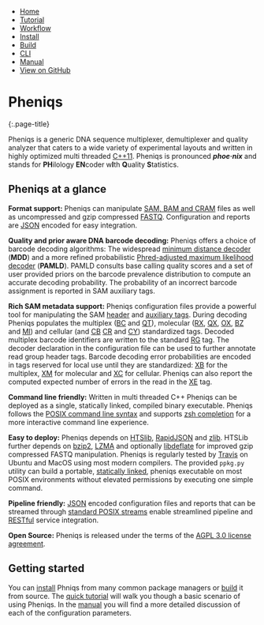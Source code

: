 <!--
    Pheniqs : PHilology ENcoder wIth Quality Statistics
    Copyright (C) 2018  Lior Galanti
    NYU Center for Genetics and System Biology

    Author: Lior Galanti <lior.galanti@nyu.edu>

    This program is free software: you can redistribute it and/or modify
    it under the terms of the GNU Affero General Public License as
    published by the Free Software Foundation, either version 3 of the
    License, or (at your option) any later version.

    This program is distributed in the hope that it will be useful,
    but WITHOUT ANY WARRANTY; without even the implied warranty of
    MERCHANTABILITY or FITNESS FOR A PARTICULAR PURPOSE.  See the
    GNU Affero General Public License for more details.

    You should have received a copy of the GNU Affero General Public License
    along with this program.  If not, see <http://www.gnu.org/licenses/>.
-->

<section id="navigation">
    <ul>
        <li><a class="active"   href="/pheniqs/2.0/">Home</a></li>
        <li><a                  href="/pheniqs/2.0/tutorial.html">Tutorial</a></li>
        <li><a                  href="/pheniqs/2.0/workflow.html">Workflow</a></li>
        <li><a                  href="/pheniqs/2.0/install.html">Install</a></li>
        <li><a                  href="/pheniqs/2.0/build.html">Build</a></li>
        <li><a                  href="/pheniqs/2.0/cli.html">CLI</a></li>
        <li><a                  href="/pheniqs/2.0/manual.html">Manual</a></li>
        <li><a class="github"   href="http://github.com/biosails/pheniqs">View on GitHub</a></li>
    </ul>
    <div class="clear" />
</section>

# Pheniqs
{:.page-title}

Pheniqs is a generic DNA sequence multiplexer, demultiplexer and quality analyzer that caters to a wide variety of experimental layouts and written in highly optimized multi threaded [C++11](https://en.wikipedia.org/wiki/C%2B%2B11). Pheniqs is pronounced  ***phoe·nix*** and stands for **PH**ilology **EN**coder w**I**th **Q**uality **S**tatistics.

## Pheniqs at a glance

**Format support:**
Pheniqs can manipulate [SAM, BAM and CRAM](glossary.html#htslib) files as well as uncompressed and gzip compressed [FASTQ](glossary.html#fastq). Configuration and reports are [JSON](https://en.wikipedia.org/wiki/JSON) encoded for easy integration.

**Quality and prior aware DNA barcode decoding:**
Pheniqs offers a choice of barcode decoding algorithms: The widespread [minimum distance decoder](glossary.html#minimum_distance_decoding) (**MDD**) and a more refined probabilistic [Phred-adjusted maximum likelihood decoder](glossary.html#phred_adjusted_maximum_likelihood_decoding) (**PAMLD**). PAMLD consults base calling quality scores and a set of user provided priors on the barcode prevalence distribution to compute an accurate decoding probability. The probability of an incorrect barcode assignment is reported in SAM auxiliary tags.

**Rich SAM metadata support:**
Pheniqs configuration files provide a powerful tool for manipulating the SAM [header](https://samtools.github.io/hts-specs/SAMv1.pdf) and [auxiliary tags](https://samtools.github.io/hts-specs/SAMtags.pdf). During decoding Pheniqs populates the multiplex ([BC](glossary.html#bc_auxiliary_tag) and [QT](glossary.html#qt_auxiliary_tag)), molecular ([RX](glossary.html#rx_auxiliary_tag), [QX](glossary.html#qx_auxiliary_tag), [OX](glossary.html#ox_auxiliary_tag), [BZ](glossary.html#bz_auxiliary_tag) and [MI](glossary.html#mi_auxiliary_tag)) and cellular (and [CB](glossary.html#cb_auxiliary_tag)
[CR](glossary.html#cr_auxiliary_tag) and [CY](glossary.html#cr_auxiliary_tag)) standardized tags. Decoded multiplex barcode identifiers are written to the standard [RG](glossary.html#rg_auxiliary_tag) tag. The decoder declaration in the configuration file can be used to further annotate read group header tags. Barcode decoding error probabilities are encoded in tags reserved for local use until they are standardized: [XB](glossary.html#xb_auxiliary_tag) for the multiplex, [XM](glossary.html#xm_auxiliary_tag) for molecular and [XC](glossary.html#xc_auxiliary_tag) for cellular. Pheniqs can also report the computed expected number of errors in the read in the [XE](glossary.html#xe_auxiliary_tag) tag.

**Command line friendly:** Written in multi threaded C++ Pheniqs can be deployed as a single, statically linked, compiled binary executable. Pheniqs follows the [POSIX command line syntax](https://www.gnu.org/software/libc/manual/html_node/Argument-Syntax.html) and supports [zsh completion](https://en.wikipedia.org/wiki/Command-line_completion) for a more interactive command line experience.

**Easy to deploy:** Pheniqs depends on [HTSlib](http://www.htslib.org), [RapidJSON](http://rapidjson.org) and [zlib](https://zlib.net). HTSLib further depends on [bzip2](http://www.bzip.org), [LZMA](https://tukaani.org/xz) and optionally [libdeflate](https://github.com/ebiggers/libdeflate) for improved gzip compressed FASTQ manipulation. Pheniqs is regularly tested by [Travis](https://travis-ci.org/biosails/pheniqs) on Ubuntu and MacOS using most modern compilers. The provided `ppkg.py` utility can build a portable, [statically linked](https://en.wikipedia.org/wiki/Static_library), pheniqs executable on most POSIX environments without elevated permissions by executing one simple command.

**Pipeline friendly:** [JSON](https://en.wikipedia.org/wiki/JSON) encoded configuration files and reports that can be streamed through [standard POSIX streams](https://en.wikipedia.org/wiki/Standard_streams) enable streamlined pipeline and [RESTful](https://en.wikipedia.org/wiki/Representational_state_transfer) service integration.

**Open Source:** Pheniqs is released under the terms of the [AGPL 3.0 license agreement](http://opensource.org/licenses/AGPL-3.0).

## Getting started
You can [install](https://biosails.github.io/pheniqs/2.0/install.html) Phniqs from many common package managers or [build](https://biosails.github.io/pheniqs/2.0/build.html) it from source.
The [quick tutorial](tutorial.md) will walk you though a basic scenario of using Pheniqs. In the [manual](manual.md) you will find a more detailed discussion of each of the configuration parameters.
